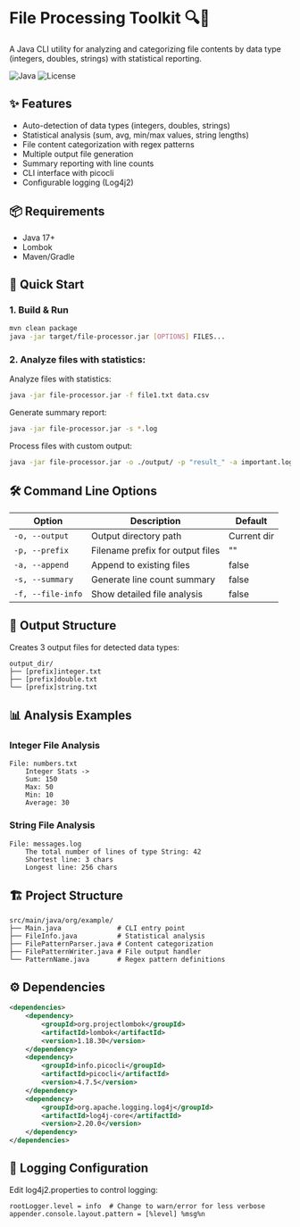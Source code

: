 # File Processing Toolkit 🔍📁

A Java CLI utility for analyzing and categorizing file contents by data type (integers, doubles, strings) with statistical reporting.

![Java](https://img.shields.io/badge/Java-17%2B-blue)
![License](https://img.shields.io/badge/License-MIT-green)

## ✨ Features
- Auto-detection of data types (integers, doubles, strings)
- Statistical analysis (sum, avg, min/max values, string lengths)
- File content categorization with regex patterns
- Multiple output file generation
- Summary reporting with line counts
- CLI interface with picocli
- Configurable logging (Log4j2)

## 📦 Requirements
- Java 17+
- Lombok
- Maven/Gradle

## 🚀 Quick Start

### 1. Build & Run
```bash
mvn clean package
java -jar target/file-processor.jar [OPTIONS] FILES...
```

### 2. Analyze files with statistics:
Analyze files with statistics:
```bash
java -jar file-processor.jar -f file1.txt data.csv
```
Generate summary report:
```bash
java -jar file-processor.jar -s *.log
```
Process files with custom output:
```bash
java -jar file-processor.jar -o ./output/ -p "result_" -a important.log
```

## 🛠️ Command Line Options
| Option            | Description                      | Default     |
|-------------------|----------------------------------|-------------|
| `-o, --output`    | Output directory path            | Current dir |
| `-p, --prefix`    | Filename prefix for output files | ""          |
| `-a, --append`    | Append to existing files         | false       |
| `-s, --summary`   | Generate line count summary      | false       |
| `-f, --file-info` | Show detailed file analysis      | false       |

## 📂 Output Structure
Creates 3 output files for detected data types:
```
output_dir/
├── [prefix]integer.txt
├── [prefix]double.txt
└── [prefix]string.txt
```

## 📊 Analysis Examples
### Integer File Analysis
```
File: numbers.txt
    Integer Stats ->
    Sum: 150
    Max: 50
    Min: 10
    Average: 30
```
### String File Analysis
```
File: messages.log
    The total number of lines of type String: 42
    Shortest line: 3 chars
    Longest line: 256 chars
```
## 🏗️ Project Structure
```
src/main/java/org/example/
├── Main.java              # CLI entry point
├── FileInfo.java          # Statistical analysis
├── FilePatternParser.java # Content categorization
├── FilePatternWriter.java # File output handler
└── PatternName.java       # Regex pattern definitions
```
## ⚙️ Dependencies
```xml
<dependencies>
    <dependency>
        <groupId>org.projectlombok</groupId>
        <artifactId>lombok</artifactId>
        <version>1.18.30</version>
    </dependency>
    <dependency>
        <groupId>info.picocli</groupId>
        <artifactId>picocli</artifactId>
        <version>4.7.5</version>
    </dependency>
    <dependency>
        <groupId>org.apache.logging.log4j</groupId>
        <artifactId>log4j-core</artifactId>
        <version>2.20.0</version>
    </dependency>
</dependencies>
```
## 🔧 Logging Configuration
Edit log4j2.properties to control logging:
```properties
rootLogger.level = info  # Change to warn/error for less verbose
appender.console.layout.pattern = [%level] %msg%n
```








